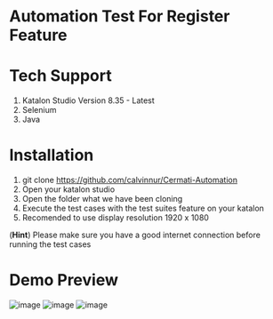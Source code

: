 # Automation Test For Register Feature

# Tech Support
1. Katalon Studio Version 8.35 - Latest
2. Selenium
3. Java

# Installation
1.  git clone https://github.com/calvinnur/Cermati-Automation
2.  Open your katalon studio
3.  Open the folder what we have been cloning 
4.  Execute the test cases with the test suites feature on your katalon
5.  Recomended to use display resolution 1920 x 1080

(**Hint**) Please make sure you have a good internet connection before running the test cases

# Demo Preview
![image](https://user-images.githubusercontent.com/87260750/208017033-83b08855-413e-4c1d-947e-e9ae1d7651a9.png)
![image](https://user-images.githubusercontent.com/87260750/208017073-911271a1-19a0-410a-9083-407b4873d3f6.png)
![image](https://user-images.githubusercontent.com/87260750/208017191-e5de8051-5366-4679-8eb5-e5ed760388c7.png)



